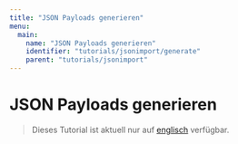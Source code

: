 ```yaml
---
title: "JSON Payloads generieren"
menu:
  main:
    name: "JSON Payloads generieren"
    identifier: "tutorials/jsonimport/generate"
    parent: "tutorials/jsonimport"
---
```


# JSON Payloads generieren

> Dieses Tutorial ist aktuell nur auf [englisch](/en/tutorials/jsonimport/generate) verfügbar.